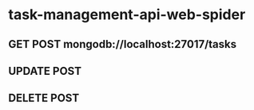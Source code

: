 # task-management-api-web-spider
## GET POST  mongodb://localhost:27017/tasks
## UPDATE POST
## DELETE POST

